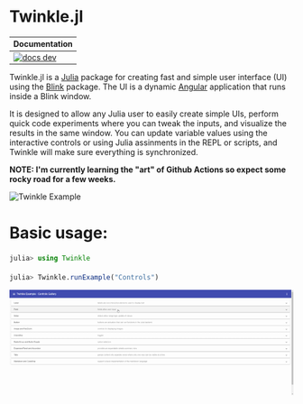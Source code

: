 # Twinkle.jl

<table>
<thead>
  <tr>
    <th>Documentation</th>
  </tr>
</thead>
<tbody>
  <tr>
    <td>
      <a href="https://galran.github.io/Twinkle.jl/dev/">
        <img src="https://img.shields.io/badge/docs-dev-blue.svg" alt="docs dev">
      </a>
    </td>
  </tr>
</tbody>
</table>

Twinkle.jl is a [Julia](https://julialang.org/) package for creating fast and simple user interface (UI) using the [Blink](https://github.com/JuliaGizmos/Blink.jl) package. The UI is a dynamic [Angular](https://angular.io/) application that runs inside a Blink window.

It is designed to allow any Julia user to easily create simple UIs, perform quick code experiments where you can tweak the inputs, and visualize the results in the same window. You can update variable values using the interactive controls or using Julia assinments in the REPL or scripts, and Twinkle will make sure everything is synchronized.

__NOTE: I'm currently learning the "art" of Github Actions so expect some rocky road for a few weeks.__

![Twinkle Example](docs/src/assets/TwinkleSegmentationExample.gif)

# Basic usage:

```julia
julia> using Twinkle

julia> Twinkle.runExample("Controls")
```

![Controls Example](docs/src/assets/ControlsGalleryExample.gif)

